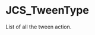<!--
   - $File: JCS_TweenType.html $
   - $Date: 2018-10-01 20:21:35 $
   - $Revision: $
   - $Creator: Jen-Chieh Shen $
   - $Notice: See LICENSE.txt for modification and distribution information
   -                   Copyright © 2018 by Shen, Jen-Chieh $
-->


<div id="content-header">
  <h1>JCS_TweenType</h1>
</div>

<p>
  List of all the tween action.
</p>
